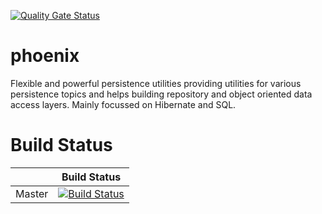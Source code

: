 [![Quality Gate Status](https://sonar.klauke-enterprises.com/api/project_badges/measure?project=phoenix&metric=alert_status)](https://sonar.klauke-enterprises.com/dashboard?id=phoenix)

# phoenix
Flexible and powerful persistence utilities providing utilities for various persistence topics and helps building repository and object oriented data access layers. Mainly focussed on Hibernate and SQL.

# Build Status
|             | Build Status                                                                                                            |
|-------------|-------------------------------------------------------------------------------------------------------------------------|
| Master      | [![Build Status](https://travis-ci.org/d3adspace/phoenix.svg?branch=master)](https://travis-ci.org/d3adspace/phoenix) |

